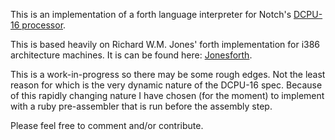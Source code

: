 This is an implementation of a forth language interpreter for Notch's [DCPU-16 processor](http://pastebin.com/raw.php?i=Q4JvQvnM).

This is based heavily on Richard W.M. Jones' forth implementation for i386 architecture machines. It is can be found here: [Jonesforth](http://git.annexia.org/?p=jonesforth.git;a=summary).

This is a work-in-progress so there may be some rough edges.  Not the least reason for which is the very dynamic nature of the DCPU-16 spec. 
Because of this rapidly changing nature I have chosen (for the moment) to implement with a ruby pre-assembler that is run before the assembly step.

Please feel free to comment and/or contribute.
